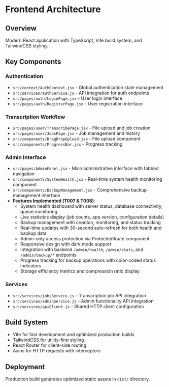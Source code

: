 # Frontend Architecture

## Overview
Modern React application with TypeScript, Vite build system, and TailwindCSS styling.

## Key Components

### Authentication
- `src/context/AuthContext.jsx` - Global authentication state management
- `src/services/authService.js` - API integration for auth endpoints
- `src/pages/auth/LoginPage.jsx` - User login interface
- `src/pages/auth/RegisterPage.jsx` - User registration interface

### Transcription Workflow
- `src/pages/user/TranscribePage.jsx` - File upload and job creation
- `src/pages/user/JobsPage.jsx` - Job management and history
- `src/components/DragDropUpload.jsx` - File upload component
- `src/components/ProgressBar.jsx` - Progress tracking

### Admin Interface
- `src/pages/AdminPanel.jsx` - Main administrative interface with tabbed navigation
- `src/components/SystemHealth.jsx` - Real-time system health monitoring component
- `src/components/BackupManagement.jsx` - Comprehensive backup management interface
- **Features Implemented (T007 & T008)**:
  - System health dashboard with server status, database connectivity, queue monitoring
  - Live statistics display (job counts, app version, configuration details)  
  - Backup management with creation, monitoring, and status tracking
  - Real-time updates with 30-second auto-refresh for both health and backup data
  - Admin-only access protection via ProtectedRoute component
  - Responsive design with dark mode support
  - Integration with backend `/admin/health`, `/admin/stats`, and `/admin/backup/*` endpoints
  - Progress tracking for backup operations with color-coded status indicators
  - Storage efficiency metrics and compression ratio display

### Services
- `src/services/jobsService.js` - Transcription job API integration
- `src/services/adminService.js` - Admin functionality API integration
- `src/services/apiClient.js` - Shared HTTP client configuration

## Build System
- Vite for fast development and optimized production builds
- TailwindCSS for utility-first styling
- React Router for client-side routing
- Axios for HTTP requests with interceptors

## Deployment
Production build generates optimized static assets in `dist/` directory.
